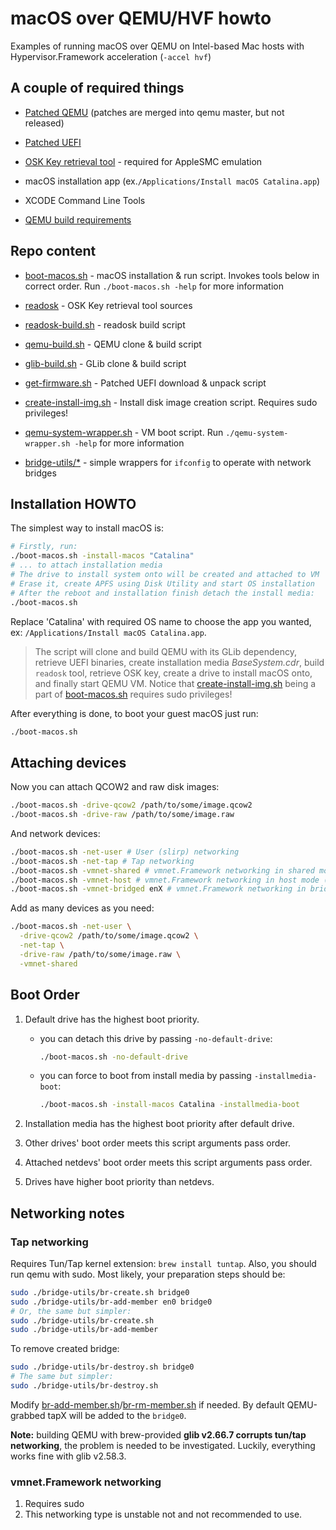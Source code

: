 # macOS over QEMU/HVF howto

Examples of running macOS over QEMU on Intel-based Mac hosts with Hypervisor.Framework acceleration (`-accel hvf`)

## A couple of required things

- [Patched QEMU](https://github.com/shchuko/qemu/tree/v5.2.0/darwin-support) (patches are merged into qemu master, but
  not released)

- [Patched UEFI](https://github.com/shchuko/OvmfDarwinPkg)

- [OSK Key retrieval tool](readosk) - required for AppleSMC emulation

- macOS installation app (ex.`/Applications/Install macOS Catalina.app`)

- XCODE Command Line Tools

- [QEMU build requirements](https://wiki.qemu.org/Hosts/Mac)

## Repo content

- [boot-macos.sh](boot-macos.sh) - macOS installation & run script. Invokes tools below in correct order.
  Run `./boot-macos.sh -help` for more information

- [readosk](readosk) - OSK Key retrieval tool sources

- [readosk-build.sh](readosk-build.sh) - readosk build script

- [qemu-build.sh](qemu-build.sh) - QEMU clone & build script

- [glib-build.sh](glib-build.sh) - GLib clone & build script

- [get-firmware.sh](get-firmware.sh) - Patched UEFI download & unpack script

- [create-install-img.sh](create-install-img.sh) - Install disk image creation script. Requires sudo privileges!

- [qemu-system-wrapper.sh](qemu-system-wrapper.sh) - VM boot script. Run `./qemu-system-wrapper.sh -help` for more
  information

- [bridge-utils/*](bridge-utils) - simple wrappers for `ifconfig` to operate with network bridges

## Installation HOWTO

The simplest way to install macOS is:

```bash
# Firstly, run:
./boot-macos.sh -install-macos "Catalina"
# ... to attach installation media
# The drive to install system onto will be created and attached to VM
# Erase it, create APFS using Disk Utility and start OS installation
# After the reboot and installation finish detach the install media:
./boot-macos.sh
```

Replace 'Catalina' with required OS name to choose the app you wanted, ex: `/Applications/Install macOS Catalina.app`.

> The script will clone and build QEMU with its GLib dependency,
> retrieve UEFI binaries, create installation media *BaseSystem.cdr*, build `readosk` tool, retrieve OSK key,
> create a drive to install macOS onto, and finally start QEMU VM. Notice that
> [create-install-img.sh](create-install-img.sh) being a part of [boot-macos.sh](boot-macos.sh) requires sudo
> privileges!

After everything is done, to boot your guest macOS just run:

```bash
./boot-macos.sh
```

## Attaching devices

Now you can attach QCOW2 and raw disk images:

```bash
./boot-macos.sh -drive-qcow2 /path/to/some/image.qcow2
./boot-macos.sh -drive-raw /path/to/some/image.raw
```

And network devices:

```bash
./boot-macos.sh -net-user # User (slirp) networking
./boot-macos.sh -net-tap # Tap networking
./boot-macos.sh -vmnet-shared # vmnet.Framework networking in shared mode (experimental)
./boot-macos.sh -vmnet-host # vmnet.Framework networking in host mode (experimental)
./boot-macos.sh -vmnet-bridged enX # vmnet.Framework networking in bridged mode, bridged onto enX (experimental)
```

Add as many devices as you need:

```bash
./boot-macos.sh -net-user \
  -drive-qcow2 /path/to/some/image.qcow2 \
  -net-tap \
  -drive-raw /path/to/some/image.raw \
  -vmnet-shared 
```

## Boot Order

1. Default drive has the highest boot priority.
    * you can detach this drive by passing `-no-default-drive`:

      ```bash
      ./boot-macos.sh -no-default-drive
      ```
    * you can force to boot from install media by passing `-installmedia-boot`:
      ```bash
      ./boot-macos.sh -install-macos Catalina -installmedia-boot 
      ```
2. Installation media has the highest boot priority after default drive.


3. Other drives' boot order meets this script arguments pass order.

4. Attached netdevs' boot order meets this script arguments pass order.

5. Drives have higher boot priority than netdevs.

## Networking notes

### Tap networking

Requires Tun/Tap kernel extension: `brew install tuntap`. Also, you should run qemu with sudo. Most likely, your
preparation steps should be:

```bash
sudo ./bridge-utils/br-create.sh bridge0
sudo ./bridge-utils/br-add-member en0 bridge0
# Or, the same but simpler:
sudo ./bridge-utils/br-create.sh
sudo ./bridge-utils/br-add-member
```

To remove created bridge:

```bash
sudo ./bridge-utils/br-destroy.sh bridge0
# The same but simpler:
sudo ./bridge-utils/br-destroy.sh
```

Modify [br-add-member.sh](bridge-utils/br-add-member.sh)/[br-rm-member.sh](bridge-utils/br-rm-member.sh) if needed. By
default QEMU-grabbed tapX will be added to the `bridge0`.

**Note:** building QEMU with brew-provided **glib v2.66.7 corrupts tun/tap networking**, the problem is needed to be
investigated. Luckily, everything works fine with glib v2.58.3.

### vmnet.Framework networking

1. Requires sudo
2. This networking type is unstable not and not recommended to use.  
